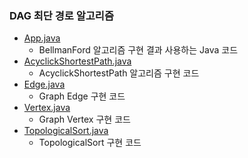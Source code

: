 ### DAG 최단 경로 알고리즘
- <a href="https://github.com/hongjw1991/Java-DataStructure-Algorithm-DesignPattern/tree/master/algorithm/problem_solve/shortest_path/dag_shortest_path/App.java">App.java</a>
    - BellmanFord 알고리즘 구현 결과 사용하는 Java 코드
- <a href="https://github.com/hongjw1991/Java-DataStructure-Algorithm-DesignPattern/tree/master/algorithm/problem_solve/shortest_path/dag_shortest_path/AcyclickShortestPath.java">AcyclickShortestPath.java</a>
    - AcyclickShortestPath 알고리즘 구현 코드
- <a href="https://github.com/hongjw1991/Java-DataStructure-Algorithm-DesignPattern/tree/master/algorithm/problem_solve/shortest_path/dag_shortest_path/Edge.java">Edge.java</a>
    - Graph Edge 구현 코드
- <a href="https://github.com/hongjw1991/Java-DataStructure-Algorithm-DesignPattern/tree/master/algorithm/problem_solve/shortest_path/dag_shortest_path/Vertex.java">Vertex.java</a>
    - Graph Vertex 구현 코드
- <a href="https://github.com/hongjw1991/Java-DataStructure-Algorithm-DesignPattern/tree/master/algorithm/problem_solve/shortest_path/dag_shortest_path/TopologicalSort.java">TopologicalSort.java</a>
    - TopologicalSort 구현 코드
